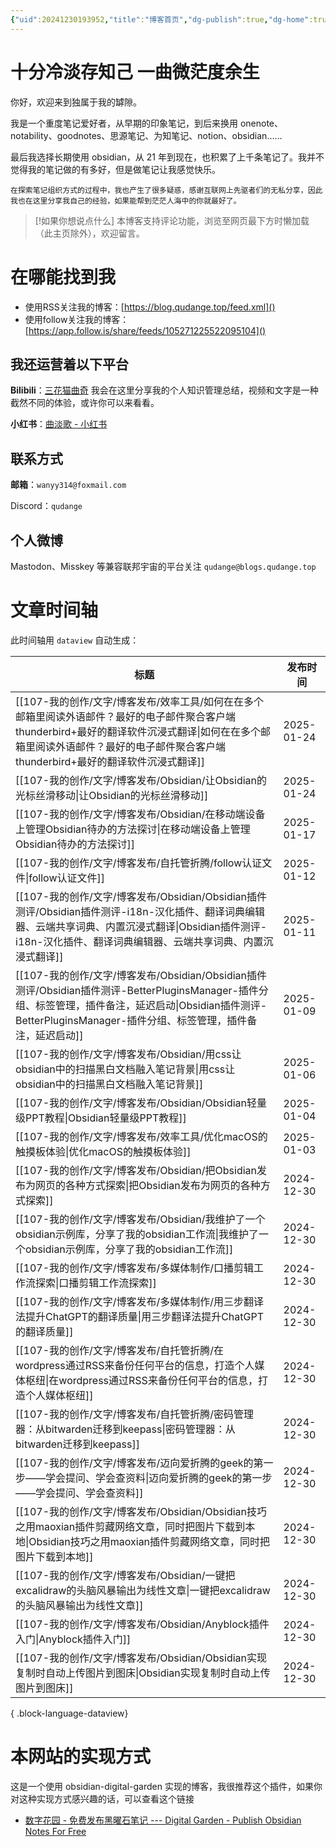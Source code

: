 ```yaml
---
{"uid":20241230193952,"title":"博客首页","dg-publish":true,"dg-home":true,"permalink":"/README/","tags":["gardenEntry"],"dgPassFrontmatter":true,"noteIcon":""}
---
```



# 十分冷淡存知己 一曲微茫度余生

你好，欢迎来到独属于我的罅隙。

我是一个重度笔记爱好者，从早期的印象笔记，到后来换用 onenote、notability、goodnotes、思源笔记、为知笔记、notion、obsidian……

最后我选择长期使用 obsidian，从 21 年到现在，也积累了上千条笔记了。我并不觉得我的笔记做的有多好，但是做笔记让我感觉快乐。

	在探索笔记组织方式的过程中，我也产生了很多疑惑，感谢互联网上先驱者们的无私分享，因此我也在这里分享我自己的经验，如果能帮到茫茫人海中的你就最好了。

> [!如果你想说点什么]
> 本博客支持评论功能，浏览至网页最下方时懒加载（此主页除外），欢迎留言。

# 在哪能找到我

- 使用RSS关注我的博客：[https://blog.qudange.top/feed.xml]()
- 使用follow关注我的博客：[https://app.follow.is/share/feeds/105271225522095104]()

## 我还运营着以下平台

**Bilibili**：[三花猫曲奇](https://space.bilibili.com/479855734)
	我会在这里分享我的个人知识管理总结，视频和文字是一种截然不同的体验，或许你可以来看看。

**小红书**：[曲淡歌 - 小红书](https://www.xiaohongshu.com/user/profile/677e4a0d000000000403fb35)

## 联系方式

**邮箱**：`wanyy314@foxmail.com`

Discord：`qudange`

## 个人微博

Mastodon、Misskey 等兼容联邦宇宙的平台关注 `qudange@blogs.qudange.top`

# 文章时间轴

此时间轴用 `dataview` 自动生成：

| 标题                                                                                                                                                         | 发布时间       |
| ---------------------------------------------------------------------------------------------------------------------------------------------------------- | ---------- |
| [[107-我的创作/文字/博客发布/效率工具/如何在在多个邮箱里阅读外语邮件？最好的电子邮件聚合客户端thunderbird+最好的翻译软件沉浸式翻译\|如何在在多个邮箱里阅读外语邮件？最好的电子邮件聚合客户端thunderbird+最好的翻译软件沉浸式翻译]]                    | 2025-01-24 |
| [[107-我的创作/文字/博客发布/Obsidian/让Obsidian的光标丝滑移动\|让Obsidian的光标丝滑移动]]                                                                                        | 2025-01-24 |
| [[107-我的创作/文字/博客发布/Obsidian/在移动端设备上管理Obsidian待办的方法探讨\|在移动端设备上管理Obsidian待办的方法探讨]]                                                                        | 2025-01-17 |
| [[107-我的创作/文字/博客发布/自托管折腾/follow认证文件\|follow认证文件]]                                                                                                       | 2025-01-12 |
| [[107-我的创作/文字/博客发布/Obsidian/Obsidian插件测评/Obsidian插件测评-i18n-汉化插件、翻译词典编辑器、云端共享词典、内置沉浸式翻译\|Obsidian插件测评-i18n-汉化插件、翻译词典编辑器、云端共享词典、内置沉浸式翻译]]                 | 2025-01-11 |
| [[107-我的创作/文字/博客发布/Obsidian/Obsidian插件测评/Obsidian插件测评-BetterPluginsManager-插件分组、标签管理，插件备注，延迟启动\|Obsidian插件测评-BetterPluginsManager-插件分组、标签管理，插件备注，延迟启动]] | 2025-01-09 |
| [[107-我的创作/文字/博客发布/Obsidian/用css让obsidian中的扫描黑白文档融入笔记背景\|用css让obsidian中的扫描黑白文档融入笔记背景]]                                                                  | 2025-01-06 |
| [[107-我的创作/文字/博客发布/Obsidian/Obsidian轻量级PPT教程\|Obsidian轻量级PPT教程]]                                                                                        | 2025-01-04 |
| [[107-我的创作/文字/博客发布/效率工具/优化macOS的触摸板体验\|优化macOS的触摸板体验]]                                                                                                  | 2025-01-03 |
| [[107-我的创作/文字/博客发布/Obsidian/把Obsidian发布为网页的各种方式探索\|把Obsidian发布为网页的各种方式探索]]                                                                              | 2024-12-30 |
| [[107-我的创作/文字/博客发布/Obsidian/我维护了一个obsidian示例库，分享了我的obsidian工作流\|我维护了一个obsidian示例库，分享了我的obsidian工作流]]                                                    | 2024-12-30 |
| [[107-我的创作/文字/博客发布/多媒体制作/口播剪辑工作流探索\|口播剪辑工作流探索]]                                                                                                         | 2024-12-30 |
| [[107-我的创作/文字/博客发布/多媒体制作/用三步翻译法提升ChatGPT的翻译质量\|用三步翻译法提升ChatGPT的翻译质量]]                                                                                   | 2024-12-30 |
| [[107-我的创作/文字/博客发布/自托管折腾/在wordpress通过RSS来备份任何平台的信息，打造个人媒体枢纽\|在wordpress通过RSS来备份任何平台的信息，打造个人媒体枢纽]]                                                       | 2024-12-30 |
| [[107-我的创作/文字/博客发布/自托管折腾/密码管理器：从bitwarden迁移到keepass\|密码管理器：从bitwarden迁移到keepass]]                                                                       | 2024-12-30 |
| [[107-我的创作/文字/博客发布/迈向爱折腾的geek的第一步——学会提问、学会查资料\|迈向爱折腾的geek的第一步——学会提问、学会查资料]]                                                                             | 2024-12-30 |
| [[107-我的创作/文字/博客发布/Obsidian/Obsidian技巧之用maoxian插件剪藏网络文章，同时把图片下载到本地\|Obsidian技巧之用maoxian插件剪藏网络文章，同时把图片下载到本地]]                                            | 2024-12-30 |
| [[107-我的创作/文字/博客发布/Obsidian/一键把excalidraw的头脑风暴输出为线性文章\|一键把excalidraw的头脑风暴输出为线性文章]]                                                                      | 2024-12-30 |
| [[107-我的创作/文字/博客发布/Obsidian/Anyblock插件入门\|Anyblock插件入门]]                                                                                                | 2024-12-30 |
| [[107-我的创作/文字/博客发布/Obsidian/Obsidian实现复制时自动上传图片到图床\|Obsidian实现复制时自动上传图片到图床]]                                                                            | 2024-12-30 |

{ .block-language-dataview}

# 本网站的实现方式

这是一个使用 obsidian-digital-garden 实现的博客，我很推荐这个插件，如果你对这种实现方式感兴趣的话，可以查看这个链接

-  [数字花园 - 免费发布黑曜石笔记 --- Digital Garden - Publish Obsidian Notes For Free](https://dg-docs.ole.dev/)